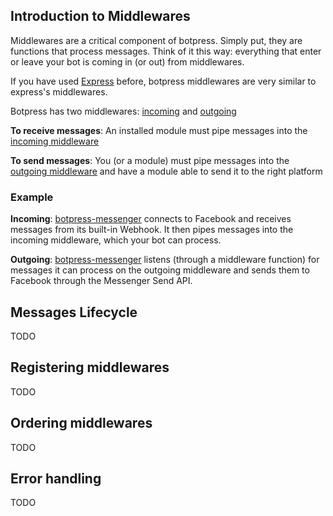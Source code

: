 ## Introduction to Middlewares

Middlewares are a critical component of botpress. Simply put, they are functions that process messages. Think of it this way: everything that enter or leave your bot is coming in (or out) from middlewares.

If you have used [Express](TODO) before, botpress middlewares are very similar to express's middlewares.

Botpress has two middlewares: [incoming](TODO) and [outgoing](TODO)

**To receive messages**: An installed module must pipe messages into the [incoming middleware](TODO)

**To send messages**: You (or a module) must pipe messages into the [outgoing middleware](TODO) and have a module able to send it to the right platform

### Example

**Incoming**: [botpress-messenger](TODO) connects to Facebook and receives messages from its built-in Webhook. It then pipes messages into the incoming middleware, which your bot can process.

**Outgoing**: [botpress-messenger](TODO) listens (through a middleware function) for messages it can process on the outgoing middleware and sends them to Facebook through the Messenger Send API.

## Messages Lifecycle

TODO

## Registering middlewares

TODO

## Ordering middlewares

TODO

## Error handling

TODO